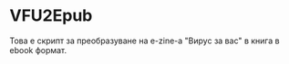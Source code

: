 VFU2Epub
========

Това е скрипт за преобразуване на e-zine-а "Вирус за вас" в книга в ebook формат.

